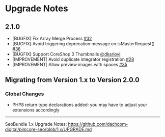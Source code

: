 # Upgrade Notes

## 2.1.0
- [BUGFIX] Fix Array Merge Process [#32](https://github.com/dachcom-digital/pimcore-seo/issues/32)
- [BUGFIX] Avoid triggering deprecation message on isMasterRequest() [#36](https://github.com/dachcom-digital/pimcore-seo/pull/36)
- [BUGFIX] Support CoreShop 3 Thumbnails [@dkarlovi](https://github.com/dachcom-digital/pimcore-seo/pull/30)
- [IMPROVEMENT] Avoid duplicate integrator registration [#28](https://github.com/dachcom-digital/pimcore-seo/issues/28)
- [IMPROVEMENT] Allow preview images with spaces [#35](https://github.com/dachcom-digital/pimcore-seo/issues/35)

## Migrating from Version 1.x to Version 2.0.0

### Global Changes
- PHP8 return type declarations added: you may have to adjust your extensions accordingly

***

SeoBundle 1.x Upgrade Notes: https://github.com/dachcom-digital/pimcore-seo/blob/1.x/UPGRADE.md
